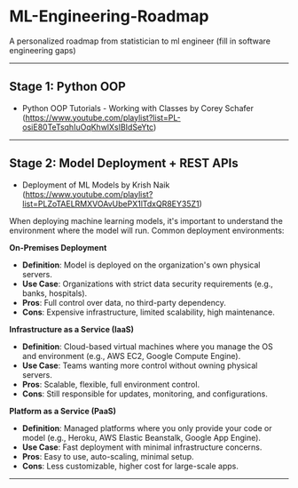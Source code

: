 # ML-Engineering-Roadmap


A personalized roadmap from statistician to ml engineer (fill in software engineering gaps)

---

## Stage 1: Python OOP 
- Python OOP Tutorials - Working with Classes by Corey Schafer (https://www.youtube.com/playlist?list=PL-osiE80TeTsqhIuOqKhwlXsIBIdSeYtc) 

---

## Stage 2: Model Deployment + REST APIs
- Deployment of ML Models by Krish Naik (https://www.youtube.com/playlist?list=PLZoTAELRMXVOAvUbePX1lTdxQR8EY35Z1)

When deploying machine learning models, it's important to understand the environment where the model will run. Common deployment environments:

**On-Premises Deployment**
- **Definition**: Model is deployed on the organization's own physical servers.
- **Use Case**: Organizations with strict data security requirements (e.g., banks, hospitals).
- **Pros**: Full control over data, no third-party dependency.
- **Cons**: Expensive infrastructure, limited scalability, high maintenance.

**Infrastructure as a Service (IaaS)**
- **Definition**: Cloud-based virtual machines where you manage the OS and environment (e.g., AWS EC2, Google Compute Engine).
- **Use Case**: Teams wanting more control without owning physical servers.
- **Pros**: Scalable, flexible, full environment control.
- **Cons**: Still responsible for updates, monitoring, and configurations.

**Platform as a Service (PaaS)**
- **Definition**: Managed platforms where you only provide your code or model (e.g., Heroku, AWS Elastic Beanstalk, Google App Engine).
- **Use Case**: Fast deployment with minimal infrastructure concerns.
- **Pros**: Easy to use, auto-scaling, minimal setup.
- **Cons**: Less customizable, higher cost for large-scale apps.



---
